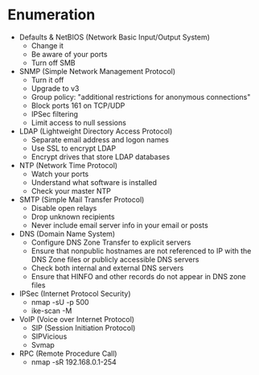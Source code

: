 # Enumeration
- Defaults & NetBIOS (Network Basic Input/Output System)
  + Change it
  + Be aware of your ports
  + Turn off SMB
- SNMP (Simple Network Management Protocol)
  + Turn it off
  + Upgrade to v3
  + Group policy: "additional restrictions for anonymous connections"
  + Block ports 161 on TCP/UDP
  + IPSec filtering
  + Limit access to null sessions
- LDAP (Lightweight Directory Access Protocol)
  + Separate email address and logon names
  + Use SSL to encrypt LDAP
  + Encrypt drives that store LDAP databases
- NTP (Network Time Protocol)
  + Watch your ports
  + Understand what software is installed
  + Check your master NTP
- SMTP (Simple Mail Transfer Protocol)
  + Disable open relays
  + Drop unknown recipients
  + Never include email server info in your email or posts
- DNS (Domain Name System)
  + Configure DNS Zone Transfer to explicit servers
  + Ensure that nonpublic hostnames are not referenced to IP with the DNS Zone files or publicly accessible DNS servers
  + Check both internal and external DNS servers
  + Ensure that HINFO and other records do not appear in DNS zone files
- IPSec (Internet Protocol Security)
  + nmap -sU -p 500 <targetIP>
  + ike-scan -M <targetIP>
- VoIP (Voice over Internet Protocol)
  + SIP (Session Initiation Protocol)
  + SIPVicious
  + Svmap
- RPC (Remote Procedure Call)
  + nmap -sR 192.168.0.1-254
